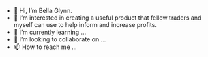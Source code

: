 - 👋 Hi, I’m Bella Glynn. 
- 👀 I’m interested in creating a useful product that fellow traders and myself can use to help inform and increase profits. 
- 🌱 I’m currently learning ...
- 💞️ I’m looking to collaborate on ...
- 📫 How to reach me ...

<!---
bellabelanichglynn/bellabelanichglynn is a ✨ special ✨ repository because its `README.md` (this file) appears on your GitHub profile.
You can click the Preview link to take a look at your changes.
--->
